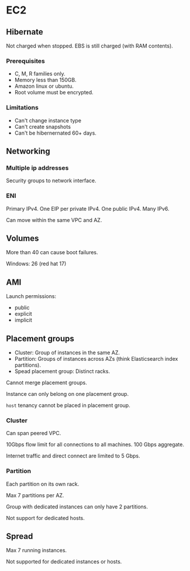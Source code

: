 # EC2

## Hibernate

Not charged when stopped. EBS is still charged (with RAM contents).

### Prerequisites

- C, M, R families only.
- Memory less than 150GB.
- Amazon linux or ubuntu.
- Root volume must be encrypted.

### Limitations

- Can't change instance type
- Can't create snapshots
- Can't be hibernernated 60+ days.

## Networking

### Multiple ip addresses

Security groups to network interface.

### ENI

Primary IPv4.
One EIP per private IPv4.
One public IPv4.
Many IPv6.

Can move within the same VPC and AZ.

## Volumes

More than 40 can cause boot failures.

Windows: 26 (red hat 17)

## AMI

Launch permissions:

- public
- explicit
- implicit

## Placement groups

- Cluster: Group of instances in the same AZ.
- Partition: Groups of instances across AZs (think Elasticsearch index partitions).
- Spead placement group: Distinct racks.

Cannot merge placement groups.

Instance can only belong on one placement group.

`host` tenancy cannot be placed in placement group.

### Cluster

Can span peered VPC.

10Gbps flow limit for all connections to all machines. 100 Gbps aggregate.

Internet traffic and direct connect are limited to 5 Gbps.

### Partition

Each partition on its own rack.

Max 7 partitions per AZ.

Group with dedicated instances can only have 2 partitions.

Not support for dedicated hosts.

## Spread

Max 7 running instances.

Not supported for dedicated instances or hosts.
